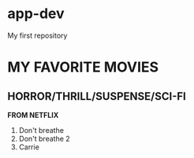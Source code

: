 # app-dev
My first repository 
# MY FAVORITE MOVIES
## HORROR/THRILL/SUSPENSE/SCI-FI

**FROM NETFLIX**
1. Don't breathe
2. Don't breathe 2
3. Carrie
